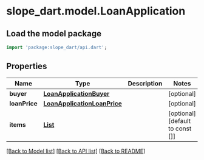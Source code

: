 # slope_dart.model.LoanApplication

## Load the model package
```dart
import 'package:slope_dart/api.dart';
```

## Properties
Name | Type | Description | Notes
------------ | ------------- | ------------- | -------------
**buyer** | [**LoanApplicationBuyer**](LoanApplicationBuyer.md) |  | [optional] 
**loanPrice** | [**LoanApplicationLoanPrice**](LoanApplicationLoanPrice.md) |  | [optional] 
**items** | [**List<LoanApplicationItems>**](LoanApplicationItems.md) |  | [optional] [default to const []]

[[Back to Model list]](../README.md#documentation-for-models) [[Back to API list]](../README.md#documentation-for-api-endpoints) [[Back to README]](../README.md)


